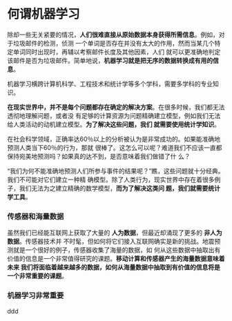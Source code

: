 何谓机器学习
=================================================================================
除却一些无关紧要的情况，**人们很难直接从原始数据本身获得所需信息**。例如，对于垃圾邮件的检测，侦测
一个单词是否存在并没有太大的作用，然而当某几个特定单词同时出现时，再辅以考察邮件长度及其他因素，人们
就可以更准确地判定该邮件是否为垃圾邮件。简单地说，**机器学习就是把无序的数据转换成有用的信息**。

机器学习横跨计算机科学、工程技术和统计学等多个学科，需要多学科的专业知识。

**在现实世界中，并不是每个问题都存在确定的解决方案**。在很多时候，我们都无法透彻地理解问题，或者没
有足够的计算资源为问题精确建立模型，例如我们无法给人类活动的动机建立模型。**为了解决这些问题，我们
就需要使用统计学知识**。

在社会科学领域，正确率达60％以上的分析被认为是非常成功的。如果能准确地预测人类当下60％的行为，那就
很棒了。这怎么可以呢？难道我们不应该一直都保持宛美地预测吗？如果真的达不到，是否意味着我们做错了什
么？

“我们为何不能准确地预测人们所参与事件的结果呢？”瞧，这些问题就十分经典。我们不可能对它们建立一种精
确模型。除了人类行为，现实世界中存在着很多例子，我们无法为之建立精确的数学模型，**而为了解决这类问
题，我们就需要统计学工具**。

### 传感器和海量数据
虽然我们已经能互联网上获取了大量的 **人为数据**，但最近却涌现了更多的 **非人为数据**。传感器技术并
不时髦，但如何将它们接入互联网确实是新的挑战。地震预测就是一个很好的例子，传感器收集了海量的数据，如
何从这些数据中抽取出有价值的信息是一个非常值得研究的课题。**移动计算和传感器产生的海量数据意味着未来
我们将面临着越来越多的数据，如何从海量数据中抽取到有价值的信息将是一个非常重要的课题**。

### 机器学习非常重要




































ddd
